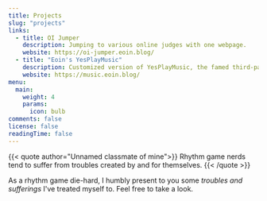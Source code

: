```yaml
---
title: Projects
slug: "projects"
links:
  - title: OI Jumper
    description: Jumping to various online judges with one webpage.
    website: https://oi-jumper.eoin.blog/
  - title: "Eoin's YesPlayMusic"
    description: Customized version of YesPlayMusic, the famed third-party web app for NetEase Cloud Music.
    website: https://music.eoin.blog/
menu:
  main:
    weight: 4
    params:
      icon: bulb
comments: false
license: false
readingTime: false
---
```


{{< quote author="Unnamed classmate of mine">}}
Rhythm game nerds tend to suffer from troubles created by and for themselves.
{{< /quote >}}

As a rhythm game die-hard, I humbly present to you some _troubles and sufferings_ I've treated myself to. Feel free to take a look.
